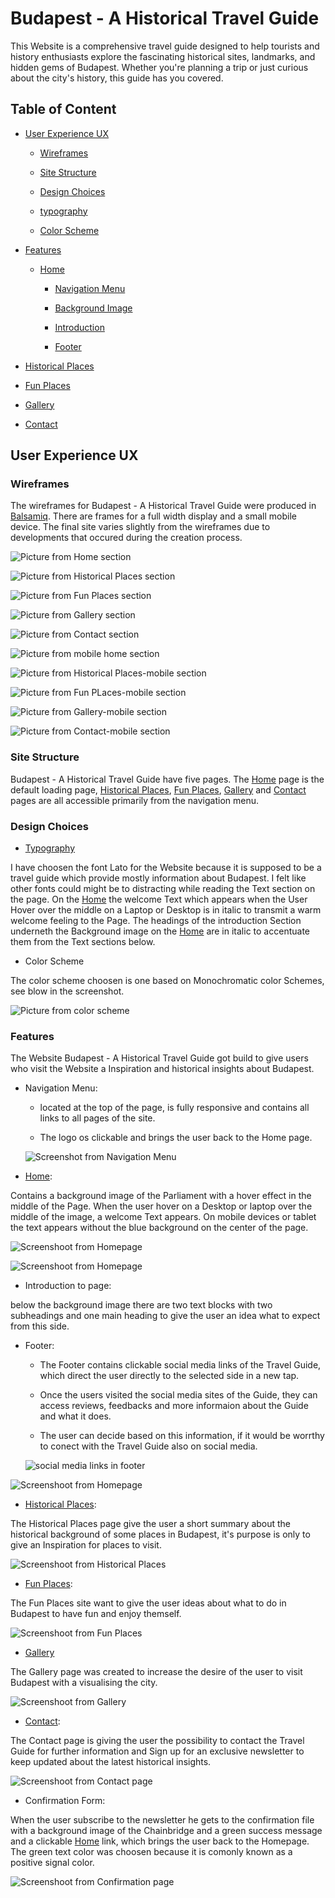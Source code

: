 # Budapest - A Historical Travel Guide


This Website is a comprehensive travel guide designed to help tourists and history enthusiasts explore the fascinating historical sites, landmarks, and hidden gems of Budapest. Whether you're planning a trip or just curious about the city's history, this guide has you covered.

## Table of Content

- [User Experience UX](#user-experience)

  - [Wireframes](#wireframes)

  - [Site Structure](#site-structure)

  - [Design Choices](#design-choices)

  - [typography](#typograph)

  - [Color Scheme](#color-scheme)

- [Features](#features)

  - [Home](#home)

    - [Navigation Menu](#navigation-menu)
    
     - [Background Image](#bachground-image)

    - [Introduction](#introduction)

    - [Footer](#footer)

- [Historical Places](#historical-places)

- [Fun Places](#fun-places)

- [Gallery](#gallery)

- [Contact](#contact)

## User Experience UX

### Wireframes

The wireframes for Budapest - A Historical Travel Guide were produced in [Balsamiq]("https://balsamiq.cloud/"). There are frames for a full width display and a small mobile device. The final site varies slightly from the wireframes due to developments that occured during the creation process.

![Picture from Home section](./assets/images/Wireframe-home.png "Homepage")

![Picture from Historical Places section](./assets/images/Wireframe-historical-places.png "Historical Places")

![Picture from Fun Places section](./assets/images/Wireframe-fun-places.png "Fun Places")

![Picture from Gallery section](./assets/images/Wireframe-gallery.png "Gallery")

![Picture from Contact section](./assets/images/Wireframe-contact.png "Contact")

![Picture from mobile home section](./assets/images/Wireframe-mobile-home.png "Home-mobile")

![Picture from Historical Places-mobile section](./assets/images/Wireframe-mobile-historical.png "Historical Places Mobile")

![Picture from Fun PLaces-mobile section](./assets/images/Wireframe-mobile-fun.png "Fun Places Mobile")

![Picture from Gallery-mobile section](./assets/images/Wireframe-mobile-gallery.png "Gallery-mobile")

![Picture from Contact-mobile section](./assets/images/Wireframe-mobile-contact.png "Contact-mobile")

### Site Structure

Budapest - A Historical Travel Guide have five pages. The [Home](#home) page is the default loading page, [Historical Places](#historical-places), [Fun Places](#fun-places), [Gallery](#gallery) and [Contact](#contact) pages are all accessible primarily from the navigation menu.

### Design Choices

- [Typography](#typograpshy)

I have choosen the font Lato for the Website because it is supposed to be a travel guide which provide mostly information about Budapest. I felt like other fonts could might be to distracting while reading the Text section on the page.
On the [Home](#home) the welcome Text which appears when the User Hover over the middle on a Laptop or Desktop is in italic to transmit a warm welcome feeling to the Page. The headings of the introduction Section underneth the Background image on the [Home](#home) are in italic to accentuate them from the Text sections below.

- Color Scheme

The color scheme choosen is one based on Monochromatic color Schemes, see blow in the screenshot.

![Picture from color scheme](./assets/images/Color-scheme.png "color-scheme")

### Features

The Website Budapest - A Historical Travel Guide got build to give users who visit the Website a Inspiration and historical insights about Budapest.

- Navigation Menu:

  - located at the top of the page, is fully responsive and contains all links to all pages of the site.

  - The logo os clickable and brings the user back to the Home page.

  ![Screenshot from Navigation Menu](./assets/images/Navigation-menu.png "Navigation Menu")

- [Home](#home):

Contains a background image of the Parliament with a hover effect in the middle of the Page. When the user hover on a Desktop or laptop over the middle of the image, a welcome Text appears. On mobile devices or tablet the text appears without the blue background on the center of the page.

![Screenshoot from Homepage](./assets/images/Home-desktop.png "Hover effect on Desktops and Laptops")

![Screenshoot from Homepage](./assets/images/Home-mobile.png "Welcome banner on mobile devices")

- Introduction to page:

below the background image there are two text blocks with two subheadings and one main heading to give the user an idea what to expect from this side.

- Footer: 

  - The Footer contains clickable social media links of the Travel Guide, which direct the user directly to the selected side in a new tap.

  - Once the users visited the social media sites of the Guide, they can access reviews, feedbacks and more informaion about the Guide and what it does.
  
  - The user can decide based on this information, if it would be worrthy to conect with the Travel Guide also on social media.

  ![social media links in footer](./assets/images/social-media.png "social media links")



![Screenshoot from Homepage](./assets/images/introduction.png "Introduction section below background image")

- [Historical Places](#historical-places):

The Historical Places page give the user a short summary about the historical background of some places in Budapest, it's purpose is only to give an Inspiration for places to visit.

![Screenshoot from Historical Places](./assets/images/introduction.png "Historical places")

- [Fun Places](#fun-places):

The Fun Places site want to give the user ideas about what to do in Budapest to have fun and enjoy themself.


![Screenshoot from Fun Places](./assets/images/introduction.png "Fun places")

- [Gallery](#galllery:)

The Gallery page was created to increase the desire of the user to visit Budapest with a visualising the city. 

![Screenshoot from Gallery](./assets/images/gallery-budapest.png "Gallery")

- [Contact](#contact):

The Contact page is giving the user the possibility to contact the Travel Guide for further information and Sign up for an exclusive newsletter to keep updated about the latest historical insights.

![Screenshoot from Contact page](./assets/images/contact-page.png "Contactpage")

- Confirmation Form: 

When the user subscribe to the newsletter he gets to the confirmation file with a background image of the Chainbridge and a green success message and a clickable [Home](#home) link, which brings the user back to the Homepage.
The green text color was choosen because it is comonly known as a positive signal color.

![Screenshoot from Confirmation page](./assets/images/confirmation.png "Confirmation page")
























